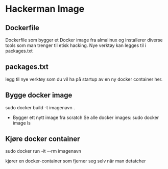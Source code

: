 # Hackerman Image

## Dockerfile

Dockerfile som bygger et Docker image fra almalinux og installerer diverse tools som man trenger til etisk hacking.
Nye verktøy kan legges til i packages.txt

## packages.txt

legg til nye verktøy som du vil ha på startup av en ny docker container her.

## Bygge docker image

sudo docker build -t imagenavn .

- Bygger ett nytt image fra scratch
Se alle docker images: sudo docker image ls

## Kjøre docker container

sudo docker run -it --rm imagenavn

kjører en docker-container som fjerner seg selv når man detatcher
